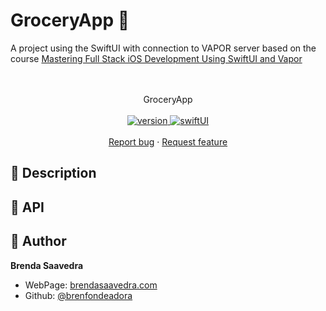 # GroceryApp 👋

A project using the SwiftUI with connection to VAPOR server based on the course [Mastering Full Stack iOS Development Using SwiftUI and Vapor
](https://www.udemy.com/course/full-stack-ios-development-using-swiftui-and-vapor/learn/lecture/37709236?start=15#content)
<p align="center">
<a href="#">

</a>  
<br><br>
     GroceryApp
    <br><br>
  <a href="#">
    <img alt="version" src="https://img.shields.io/badge/Version-v1.0-red.svg" />
  </a>
  <a href="#">
    <img alt="swiftUI" src="https://img.shields.io/badge/Swift-UI-blue.svg" />
  </a>
  <br>
    <br>
    <a href="https://github.com/brenfondeadora/GroceryApp/issues/new">Report bug</a>
    ·
    <a href="https://github.com/brenfondeadora/GroceryApp/issues/new">Request feature</a>
</p>

## 📝 Description

## 🤖 API


## 👤 Author

**Brenda Saavedra**

- WebPage: [brendasaavedra.com](http://brendasaavedra.com)
- Github: [@brenfondeadora](https://github.com/brenfondeadora/)
